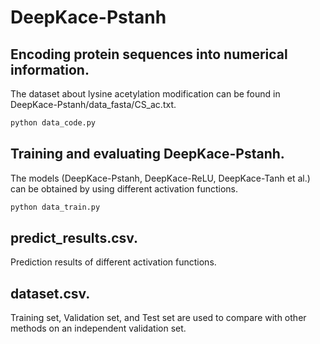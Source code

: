 # DeepKace-Pstanh
## Encoding protein sequences into numerical information.
The dataset about lysine acetylation modification can be found in DeepKace-Pstanh/data_fasta/CS_ac.txt.
```python
python data_code.py
```
## Training and evaluating DeepKace-Pstanh.
The models (DeepKace-Pstanh, DeepKace-ReLU, DeepKace-Tanh et al.) can be obtained by using different activation functions.
```python
python data_train.py
```
## predict_results.csv.
Prediction results of different activation functions.
## dataset.csv.
Training set, Validation set, and Test set are used to compare with other methods on an independent validation set.
